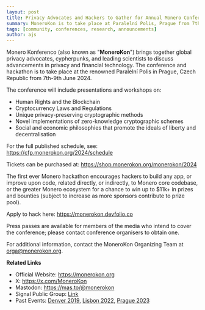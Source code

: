 ```yaml
---
layout: post
title: Privacy Advocates and Hackers to Gather for Annual Monero Conference & Hackathon in Prague
summary: MoneroKon is to take place at Paralelní Polis, Prague from 7th to 9th June 2024. The conference & hackathon is dedicated to Security, Privacy, & Decentralization.
tags: [community, conferences, research, announcements]
author: ajs
---
```

Monero Konferenco (also known as "**MoneroKon**") brings together global privacy advocates, cypherpunks, and leading scientists to discuss advancements in privacy and financial technology. The conference and hackathon is to take place at the renowned Paralelní Polis in Prague, Czech Republic from 7th-9th June 2024.

The conference will include presentations and workshops on:

- Human Rights and the Blockchain
- Cryptocurrency Laws and Regulations
- Unique privacy-preserving cryptographic methods
- Novel implementations of zero-knowledge cryptographic schemes
- Social and economic philosophies that promote the ideals of liberty and decentralisation

For the full published schedule, see: https://cfp.monerokon.org/2024/schedule

Tickets can be purchased at: https://shop.monerokon.org/monerokon/2024

The first ever Monero hackathon encourages hackers to build any app, or improve upon code, related directly, or indirectly, to Monero core codebase, or the greater Monero ecosystem for a chance to win up to $11k+ in prizes and bounties (subject to increase as more sponsors contribute to prize pool).

Apply to hack here: https://monerokon.devfolio.co

Press passes are available for members of the media who intend to cover the conference; please contact conference organisers to obtain one.

For additional information, contact the MoneroKon Organizing Team at orga@monerokon.org.

**Related Links**

- Official Website: https://monerokon.org
- X: https://x.com/MoneroKon
- Mastodon: https://mas.to/@monerokon
- Signal Public Group: [Link](https://signal.group/#CjQKIIOaS7k70kHViXG3SaTmFgyQwt0q3vHLWnmOzV5uVpDYEhAB-VuyOgIVzrpsTLu1UOS8)
- Past Events: [Denver 2019](https://www.youtube.com/playlist?list=PLsSYUeVwrHBkJHJg_l2uDgbicDJ1PmAVW), [Lisbon 2022](https://www.youtube.com/playlist?list=PLsSYUeVwrHBndRQoQ-vLezzlHPLRDNzaw), [Prague 2023](https://www.youtube.com/playlist?list=PLsSYUeVwrHBm1m7IaU3JiDVb5EC7cn0KG)
